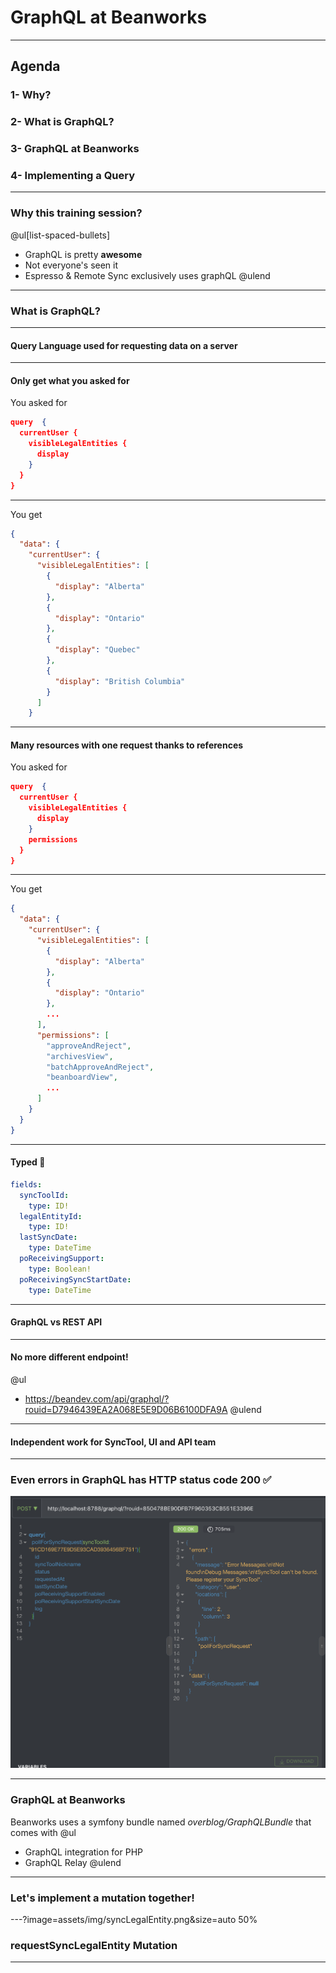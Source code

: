 # GraphQL at Beanworks

---
## Agenda

### 1- Why?
### 2- What is GraphQL?
### 3- GraphQL at Beanworks
### 4- Implementing a Query

---
### Why this training session?

@ul[list-spaced-bullets]
- GraphQL is pretty **awesome**
- Not everyone's seen it
- Espresso & Remote Sync exclusively uses graphQL
@ulend

---
### What is GraphQL?

---
#### Query Language used for requesting data on a server

---
#### Only get what you asked for

You asked for 
```json zoom-18
query  {
  currentUser {
    visibleLegalEntities {
      display
    }
  }
}
```

---
You get 
```json zoom-18
{
  "data": {
    "currentUser": {
      "visibleLegalEntities": [
        {
          "display": "Alberta"
        },
        {
          "display": "Ontario"
        },
        {
          "display": "Quebec"
        },
        {
          "display": "British Columbia"
        }
      ]
    }
```

---
#### Many resources with one request thanks to references
You asked for 
```json zoom-18
query  {
  currentUser {
    visibleLegalEntities {
      display
    }
    permissions
  }
}
```

---
You get 
```json zoom-18
{
  "data": {
    "currentUser": {
      "visibleLegalEntities": [
        {
          "display": "Alberta"
        },
        {
          "display": "Ontario"
        },
        ...
      ],
      "permissions": [
        "approveAndReject",
        "archivesView",
        "batchApproveAndReject",
        "beanboardView",
        ...
      ]
    }
  }
}
```

---
#### Typed 🙏
```yaml zoom-18
fields:
  syncToolId:
    type: ID!
  legalEntityId:
    type: ID!
  lastSyncDate:
    type: DateTime
  poReceivingSupport:
    type: Boolean!
  poReceivingSyncStartDate:
    type: DateTime
```
 
---
#### GraphQL vs REST API

---
#### No more different endpoint!
@ul
- https://beandev.com/api/graphql/?rouid=D7946439EA2A068E5E9D06B6100DFA9A 
@ulend

---
#### Independent work for SyncTool, UI and API team

---
### Even errors in GraphQL has HTTP status code 200 ✅
![IMAGE](assets/img/status200.png)

---
### GraphQL at Beanworks

Beanworks uses a symfony bundle named *overblog/GraphQLBundle* that comes with
@ul
- GraphQL integration for PHP
- GraphQL Relay
@ulend

---
### Let's implement a mutation together!

---?image=assets/img/syncLegalEntity.png&size=auto 50%
### requestSyncLegalEntity Mutation

---

